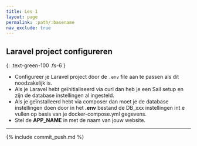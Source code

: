 ```yaml
---
title: Les 1
layout: page
permalink: :path/:basename
nav_exclude: true
---
```


## Laravel project configureren
{: .text-green-100 .fs-6 }

- Configureer je Laravel project door de `.env` file aan te passen als dit noodzakelijk is.
- Als je Laravel hebt geïnitialiseerd via curl dan heb je een Sail setup en zijn de database instellingen al ingesteld.
- Als je geïnstalleerd hebt via composer dan moet je de database instellingen doen door in het **.env** bestand de DB_xxx instellingen int e vullen op basis van je docker-compose.yml gegevens.
- Stel de **APP_NAME** in met de naam van jouw website.

---

{% include commit_push.md %}


